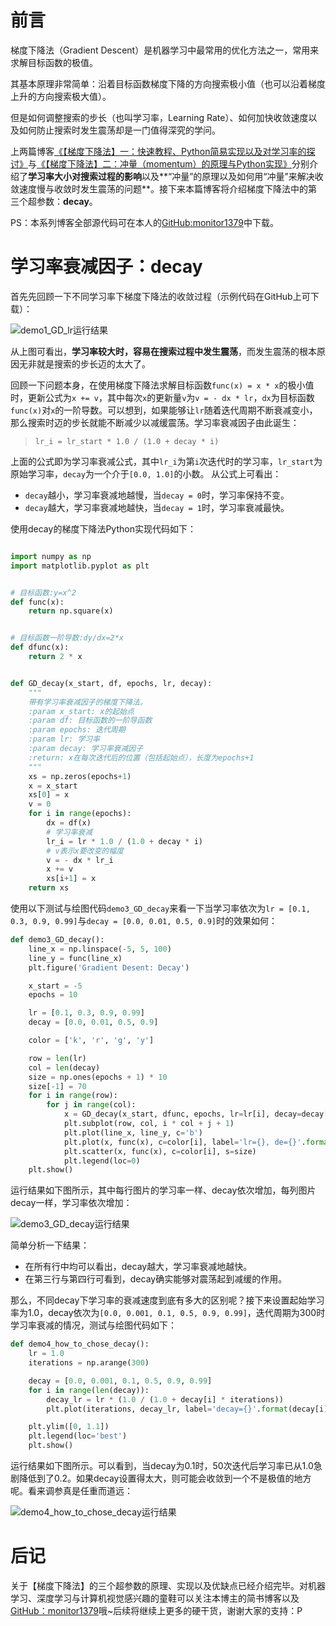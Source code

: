 # 前言
梯度下降法（Gradient Descent）是机器学习中最常用的优化方法之一，常用来求解目标函数的极值。

其基本原理非常简单：沿着目标函数梯度下降的方向搜索极小值（也可以沿着梯度上升的方向搜索极大值）。

但是如何调整搜索的步长（也叫学习率，Learning Rate）、如何加快收敛速度以及如何防止搜索时发生震荡却是一门值得深究的学问。

上两篇博客[《【梯度下降法】一：快速教程、Python简易实现以及对学习率的探讨》](http://www.jianshu.com/p/186df2db8898)与[《【梯度下降法】二：冲量（momentum）的原理与Python实现》](http://www.jianshu.com/p/58b3fe300ecb)分别介绍了**学习率大小对搜索过程的影响**以及**“冲量”的原理以及如何用“冲量”来解决收敛速度慢与收敛时发生震荡的问题**。接下来本篇博客将介绍梯度下降法中的第三个超参数：**decay**。

PS：本系列博客全部源代码可在本人的[GitHub:monitor1379](https://github.com/monitor1379/jianshu_blog/blob/master/scripts/gradient_descent_with_momentum_and_decay.py)中下载。

# 学习率衰减因子：decay

首先先回顾一下不同学习率下梯度下降法的收敛过程（示例代码在GitHub上可下载）：

![demo1_GD_lr运行结果](http://upload-images.jianshu.io/upload_images/1624726-1937df6935ae3413.png?imageMogr2/auto-orient/strip%7CimageView2/2/w/1240)


从上图可看出，**学习率较大时，容易在搜索过程中发生震荡**，而发生震荡的根本原因无非就是搜索的步长迈的太大了。

回顾一下问题本身，在使用梯度下降法求解目标函数`func(x) = x * x`的极小值时，更新公式为`x += v`，其中每次`x`的更新量`v`为`v = - dx * lr`，`dx`为目标函数`func(x)`对`x`的一阶导数。可以想到，如果能够让`lr`随着迭代周期不断衰减变小，那么搜索时迈的步长就能不断减少以减缓震荡。学习率衰减因子由此诞生：
> `lr_i = lr_start * 1.0 / (1.0 + decay * i)`

上面的公式即为学习率衰减公式，其中`lr_i`为第`i`次迭代时的学习率，`lr_start`为原始学习率，`decay`为一个介于`[0.0, 1.0]`的小数。
从公式上可看出：
- `decay`越小，学习率衰减地越慢，当`decay = 0`时，学习率保持不变。
- `decay`越大，学习率衰减地越快，当`decay = 1`时，学习率衰减最快。

使用decay的梯度下降法Python实现代码如下：

```python

import numpy as np
import matplotlib.pyplot as plt


# 目标函数:y=x^2
def func(x):
    return np.square(x)


# 目标函数一阶导数:dy/dx=2*x
def dfunc(x):
    return 2 * x


def GD_decay(x_start, df, epochs, lr, decay):
    """
    带有学习率衰减因子的梯度下降法。
    :param x_start: x的起始点
    :param df: 目标函数的一阶导函数
    :param epochs: 迭代周期
    :param lr: 学习率
    :param decay: 学习率衰减因子
    :return: x在每次迭代后的位置（包括起始点），长度为epochs+1
    """
    xs = np.zeros(epochs+1)
    x = x_start
    xs[0] = x
    v = 0
    for i in range(epochs):
        dx = df(x)
        # 学习率衰减
        lr_i = lr * 1.0 / (1.0 + decay * i)
        # v表示x要改变的幅度
        v = - dx * lr_i
        x += v
        xs[i+1] = x
    return xs
```


使用以下测试与绘图代码`demo3_GD_decay`来看一下当学习率依次为`lr = [0.1, 0.3, 0.9, 0.99]`与`decay = [0.0, 0.01, 0.5, 0.9]`时的效果如何：
```python
def demo3_GD_decay():
    line_x = np.linspace(-5, 5, 100)
    line_y = func(line_x)
    plt.figure('Gradient Desent: Decay')

    x_start = -5
    epochs = 10

    lr = [0.1, 0.3, 0.9, 0.99]
    decay = [0.0, 0.01, 0.5, 0.9]

    color = ['k', 'r', 'g', 'y']

    row = len(lr)
    col = len(decay)
    size = np.ones(epochs + 1) * 10
    size[-1] = 70
    for i in range(row):
        for j in range(col):
            x = GD_decay(x_start, dfunc, epochs, lr=lr[i], decay=decay[j])
            plt.subplot(row, col, i * col + j + 1)
            plt.plot(line_x, line_y, c='b')
            plt.plot(x, func(x), c=color[i], label='lr={}, de={}'.format(lr[i], decay[j]))
            plt.scatter(x, func(x), c=color[i], s=size)
            plt.legend(loc=0)
    plt.show()

```

运行结果如下图所示，其中每行图片的学习率一样、decay依次增加，每列图片decay一样，学习率依次增加：

![demo3_GD_decay运行结果](http://upload-images.jianshu.io/upload_images/1624726-7987bca52d28a75c.png?imageMogr2/auto-orient/strip%7CimageView2/2/w/1240)

简单分析一下结果：
- 在所有行中均可以看出，decay越大，学习率衰减地越快。
- 在第三行与第四行可看到，decay确实能够对震荡起到减缓的作用。


那么，不同decay下学习率的衰减速度到底有多大的区别呢？接下来设置起始学习率为1.0，decay依次为`[0.0, 0.001, 0.1, 0.5, 0.9, 0.99]`，迭代周期为300时学习率衰减的情况，测试与绘图代码如下：

```python
def demo4_how_to_chose_decay():
    lr = 1.0
    iterations = np.arange(300)

    decay = [0.0, 0.001, 0.1, 0.5, 0.9, 0.99]
    for i in range(len(decay)):
        decay_lr = lr * (1.0 / (1.0 + decay[i] * iterations))
        plt.plot(iterations, decay_lr, label='decay={}'.format(decay[i]))

    plt.ylim([0, 1.1])
    plt.legend(loc='best')
    plt.show()
```


运行结果如下图所示。可以看到，当decay为0.1时，50次迭代后学习率已从1.0急剧降低到了0.2。如果decay设置得太大，则可能会收敛到一个不是极值的地方呢。看来调参真是任重而道远：

![demo4_how_to_chose_decay运行结果](http://upload-images.jianshu.io/upload_images/1624726-de0e0d21ab4b6ff6.png?imageMogr2/auto-orient/strip%7CimageView2/2/w/1240)

# 后记

关于【梯度下降法】的三个超参数的原理、实现以及优缺点已经介绍完毕。对机器学习、深度学习与计算机视觉感兴趣的童鞋可以关注本博主的简书博客以及[GitHub：monitor1379](https://github.com/monitor1379)哦~后续将继续上更多的硬干货，谢谢大家的支持：P

